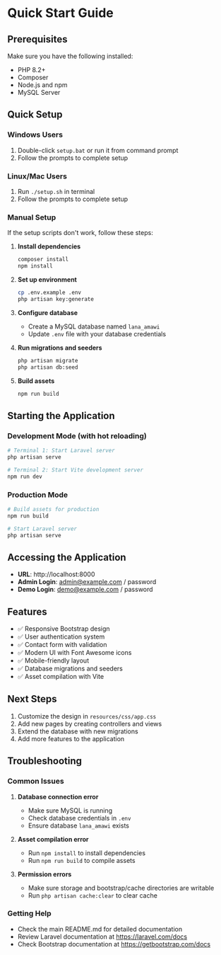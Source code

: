 # Quick Start Guide

## Prerequisites

Make sure you have the following installed:
- PHP 8.2+
- Composer
- Node.js and npm
- MySQL Server

## Quick Setup

### Windows Users
1. Double-click `setup.bat` or run it from command prompt
2. Follow the prompts to complete setup

### Linux/Mac Users
1. Run `./setup.sh` in terminal
2. Follow the prompts to complete setup

### Manual Setup
If the setup scripts don't work, follow these steps:

1. **Install dependencies**
   ```bash
   composer install
   npm install
   ```

2. **Set up environment**
   ```bash
   cp .env.example .env
   php artisan key:generate
   ```

3. **Configure database**
   - Create a MySQL database named `lana_amawi`
   - Update `.env` file with your database credentials

4. **Run migrations and seeders**
   ```bash
   php artisan migrate
   php artisan db:seed
   ```

5. **Build assets**
   ```bash
   npm run build
   ```

## Starting the Application

### Development Mode (with hot reloading)
```bash
# Terminal 1: Start Laravel server
php artisan serve

# Terminal 2: Start Vite development server
npm run dev
```

### Production Mode
```bash
# Build assets for production
npm run build

# Start Laravel server
php artisan serve
```

## Accessing the Application

- **URL**: http://localhost:8000
- **Admin Login**: admin@example.com / password
- **Demo Login**: demo@example.com / password

## Features

- ✅ Responsive Bootstrap design
- ✅ User authentication system
- ✅ Contact form with validation
- ✅ Modern UI with Font Awesome icons
- ✅ Mobile-friendly layout
- ✅ Database migrations and seeders
- ✅ Asset compilation with Vite

## Next Steps

1. Customize the design in `resources/css/app.css`
2. Add new pages by creating controllers and views
3. Extend the database with new migrations
4. Add more features to the application

## Troubleshooting

### Common Issues

1. **Database connection error**
   - Make sure MySQL is running
   - Check database credentials in `.env`
   - Ensure database `lana_amawi` exists

2. **Asset compilation error**
   - Run `npm install` to install dependencies
   - Run `npm run build` to compile assets

3. **Permission errors**
   - Make sure storage and bootstrap/cache directories are writable
   - Run `php artisan cache:clear` to clear cache

### Getting Help

- Check the main README.md for detailed documentation
- Review Laravel documentation at https://laravel.com/docs
- Check Bootstrap documentation at https://getbootstrap.com/docs 